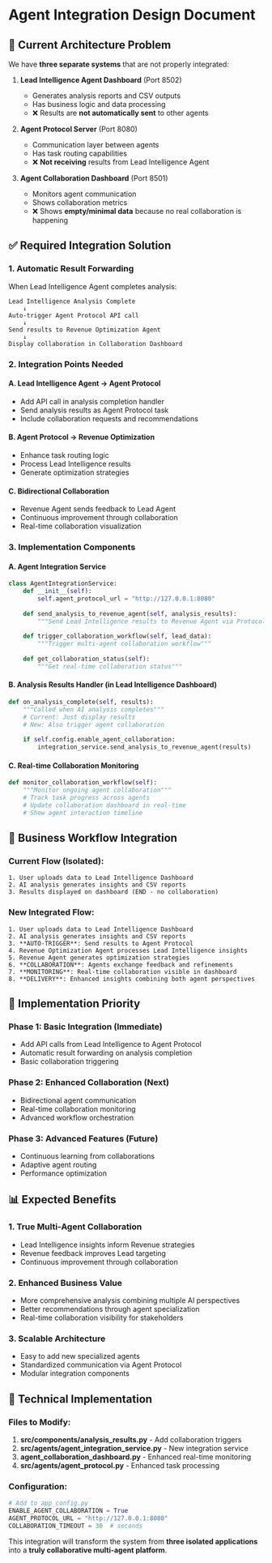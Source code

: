 # Agent Integration Design Document

## 🔄 Current Architecture Problem

We have **three separate systems** that are not properly integrated:

1. **Lead Intelligence Agent Dashboard** (Port 8502)
   - Generates analysis reports and CSV outputs
   - Has business logic and data processing
   - ❌ Results are **not automatically sent** to other agents

2. **Agent Protocol Server** (Port 8080) 
   - Communication layer between agents
   - Has task routing capabilities
   - ❌ **Not receiving** results from Lead Intelligence Agent

3. **Agent Collaboration Dashboard** (Port 8501)
   - Monitors agent communication
   - Shows collaboration metrics
   - ❌ Shows **empty/minimal data** because no real collaboration is happening

## ✅ Required Integration Solution

### 1. **Automatic Result Forwarding**
When Lead Intelligence Agent completes analysis:
```
Lead Intelligence Analysis Complete 
    ↓ 
Auto-trigger Agent Protocol API call
    ↓
Send results to Revenue Optimization Agent
    ↓
Display collaboration in Collaboration Dashboard
```

### 2. **Integration Points Needed**

#### A. **Lead Intelligence Agent → Agent Protocol**
- Add API call in analysis completion handler
- Send analysis results as Agent Protocol task
- Include collaboration requests and recommendations

#### B. **Agent Protocol → Revenue Optimization**
- Enhance task routing logic
- Process Lead Intelligence results
- Generate optimization strategies

#### C. **Bidirectional Collaboration**
- Revenue Agent sends feedback to Lead Agent
- Continuous improvement through collaboration
- Real-time collaboration visualization

### 3. **Implementation Components**

#### A. **Agent Integration Service**
```python
class AgentIntegrationService:
    def __init__(self):
        self.agent_protocol_url = "http://127.0.0.1:8080"
        
    def send_analysis_to_revenue_agent(self, analysis_results):
        """Send Lead Intelligence results to Revenue Agent via Protocol"""
        
    def trigger_collaboration_workflow(self, lead_data):
        """Trigger multi-agent collaboration workflow"""
        
    def get_collaboration_status(self):
        """Get real-time collaboration status"""
```

#### B. **Analysis Results Handler** (in Lead Intelligence Dashboard)
```python
def on_analysis_complete(self, results):
    """Called when AI analysis completes"""
    # Current: Just display results
    # New: Also trigger agent collaboration
    
    if self.config.enable_agent_collaboration:
        integration_service.send_analysis_to_revenue_agent(results)
```

#### C. **Real-time Collaboration Monitoring**
```python
def monitor_collaboration_workflow(self):
    """Monitor ongoing agent collaboration"""
    # Track task progress across agents
    # Update collaboration dashboard in real-time
    # Show agent interaction timeline
```

## 🎯 **Business Workflow Integration**

### Current Flow (Isolated):
```
1. User uploads data to Lead Intelligence Dashboard
2. AI analysis generates insights and CSV reports  
3. Results displayed on dashboard (END - no collaboration)
```

### New Integrated Flow:
```
1. User uploads data to Lead Intelligence Dashboard
2. AI analysis generates insights and CSV reports
3. **AUTO-TRIGGER**: Send results to Agent Protocol
4. Revenue Optimization Agent processes Lead Intelligence insights  
5. Revenue Agent generates optimization strategies
6. **COLLABORATION**: Agents exchange feedback and refinements
7. **MONITORING**: Real-time collaboration visible in dashboard
8. **DELIVERY**: Enhanced insights combining both agent perspectives
```

## 🔧 **Implementation Priority**

### Phase 1: **Basic Integration** (Immediate)
- Add API calls from Lead Intelligence to Agent Protocol
- Automatic result forwarding on analysis completion
- Basic collaboration triggering

### Phase 2: **Enhanced Collaboration** (Next)
- Bidirectional agent communication
- Real-time collaboration monitoring
- Advanced workflow orchestration

### Phase 3: **Advanced Features** (Future)
- Continuous learning from collaborations
- Adaptive agent routing
- Performance optimization

## 📊 **Expected Benefits**

### 1. **True Multi-Agent Collaboration**
- Lead Intelligence insights inform Revenue strategies
- Revenue feedback improves Lead targeting
- Continuous improvement through collaboration

### 2. **Enhanced Business Value**
- More comprehensive analysis combining multiple AI perspectives
- Better recommendations through agent specialization
- Real-time collaboration visibility for stakeholders

### 3. **Scalable Architecture**
- Easy to add new specialized agents
- Standardized communication via Agent Protocol
- Modular integration components

## 🚀 **Technical Implementation**

### Files to Modify:
1. **src/components/analysis_results.py** - Add collaboration triggers
2. **src/agents/agent_integration_service.py** - New integration service
3. **agent_collaboration_dashboard.py** - Enhanced real-time monitoring
4. **src/agents/agent_protocol.py** - Enhanced task processing

### Configuration:
```python
# Add to app_config.py
ENABLE_AGENT_COLLABORATION = True
AGENT_PROTOCOL_URL = "http://127.0.0.1:8080"
COLLABORATION_TIMEOUT = 30  # seconds
```

This integration will transform the system from **three isolated applications** into a **truly collaborative multi-agent platform**.
